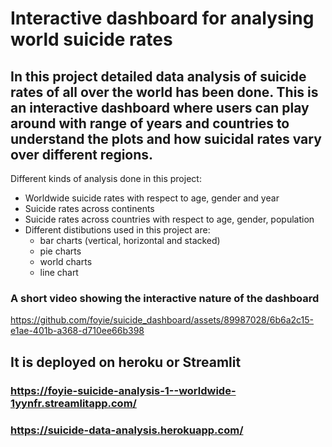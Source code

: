 # Interactive dashboard for analysing world suicide rates

## In this project detailed data analysis of suicide rates of all over the world has been done. This is an interactive dashboard where users can play around with range of years and countries to understand the plots and how suicidal rates vary over different regions.
Different kinds of analysis done in this project:
* Worldwide suicide rates with respect to age, gender and year
* Suicide rates across continents
* Suicide rates across countries with respect to age, gender, population
* Different distibutions used in this project are:
  * bar charts (vertical, horizontal and stacked)
  * pie charts
  * world charts
  * line chart

### A short video showing the interactive nature of the dashboard 
https://github.com/foyie/suicide_dashboard/assets/89987028/6b6a2c15-e1ae-401b-a368-d710ee66b398

## It is deployed on heroku or Streamlit
### https://foyie-suicide-analysis-1--worldwide-1yynfr.streamlitapp.com/
### https://suicide-data-analysis.herokuapp.com/
